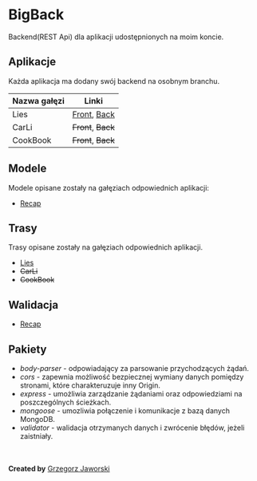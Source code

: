 # BigBack

Backend(REST Api) dla aplikacji udostępnionych na moim koncie.

## Aplikacje

Każda aplikacja ma dodany swój backend na osobnym branchu.

|Nazwa gałęzi    |Linki                 |
|----------------|----------------------|
|Lies            | [Front](https://github.com/gostekk/lies), [Back](https://github.com/gostekk/bigback/tree/lies) |
|CarLi           | ~~Front~~, ~~Back~~  |
|CookBook        | ~~Front~~, ~~Back~~  |

## Modele
Modele opisane zostały na gałęziach odpowiednich aplikacji:

- [Recap](https://github.com/gostekk/bigback/tree/lies#recap)

## Trasy

Trasy opisane zostały na gałęziach odpowiednich aplikacji.

- [Lies](https://github.com/gostekk/bigback/tree/lies#trasy)
- ~~CarLi~~
- ~~CookBook~~

## Walidacja

- [Recap](https://github.com/gostekk/bigback/tree/lies#recap-1)

## Pakiety
- *body-parser* - odpowiadający za parsowanie przychodzących żądań.
- *cors* - zapewnia możliwość bezpiecznej wymiany danych pomiędzy stronami, które charakteruzuje inny Origin.
- *express* - umożliwia zarządzanie żądaniami oraz odpowiedziami na poszczególnych ścieżkach.
- *mongoose* - umozliwia połączenie i komunikacje z bazą danych MongoDB.
- *validator* - walidacja otrzymanych danych i zwrócenie błędów, jeżeli zaistniały.

<br></br>
**Created by** [Grzegorz Jaworski](https://github.com/gostekk)